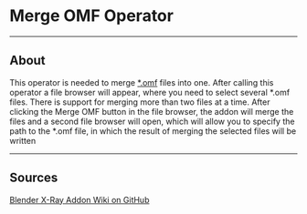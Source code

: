 # Merge OMF Operator

___

## About

This operator is needed to merge [*.omf](../../../reference/file-formats/animations/omf.md) files into one. After calling this operator a file browser will appear, where you need to select several *.omf files. There is support for merging more than two files at a time. After clicking the Merge OMF button in the file browser, the addon will merge the files and a second file browser will open, which will allow you to specify the path to the \*.omf file, in which the result of merging the selected files will be written

___

## Sources

[Blender X-Ray Addon Wiki on GitHub](https://github.com/PavelBlend/blender-xray/wiki/Panel-OMF-Editor#%D0%BE%D0%BF%D0%B5%D1%80%D0%B0%D1%82%D0%BE%D1%80-merge-omf)
